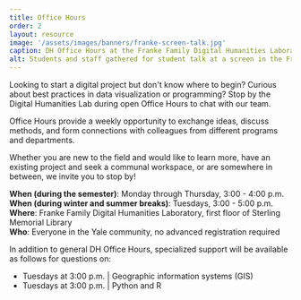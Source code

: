 ```yaml
---
title: Office Hours
order: 2
layout: resource
image: '/assets/images/banners/franke-screen-talk.jpg'
caption: DH Office Hours at the Franke Family Digital Humanities Laboratory. Photo by Mara Lavitt.
alt: Students and staff gathered for student talk at a screen in the Franke Family Digital Humanities Laboratory.
---
```


Looking to start a digital project but don't know where to begin? Curious about best practices in data visualization or programming? Stop by the Digital Humanities Lab during open Office Hours to chat with our team.
 
Office Hours provide a weekly opportunity to exchange ideas, discuss methods, and form connections with colleagues from different programs and departments.
 
Whether you are new to the field and would like to learn more, have an existing project and seek a communal workspace, or are somewhere in between, we invite you to stop by!

**When (during the semester)**: Monday through Thursday, 3:00 - 4:00 p.m.   
**When (during winter and summer breaks)**: Tuesdays, 3:00 - 5:00 p.m.  
**Where**: Franke Family Digital Humanities Laboratory, first floor of Sterling Memorial Library  
**Who**: Everyone in the Yale community, no advanced registration required   

In addition to general DH Office Hours, specialized support will be available as follows for questions on:
- Tuesdays at 3:00 p.m. \| Geographic information systems (GIS) 
- Tuesdays at 3:00 p.m. \| Python and R
